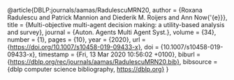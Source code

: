 @article{DBLP:journals/aamas/RadulescuMRN20,
  author    = {Roxana Radulescu and
               Patrick Mannion and
               Diederik M. Roijers and
               Ann Now{\'{e}}},
  title     = {Multi-objective multi-agent decision making: a utility-based analysis
               and survey},
  journal   = {Auton. Agents Multi Agent Syst.},
  volume    = {34},
  number    = {1},
  pages     = {10},
  year      = {2020},
  url       = {https://doi.org/10.1007/s10458-019-09433-x},
  doi       = {10.1007/s10458-019-09433-x},
  timestamp = {Fri, 13 Mar 2020 10:56:02 +0100},
  biburl    = {https://dblp.org/rec/journals/aamas/RadulescuMRN20.bib},
  bibsource = {dblp computer science bibliography, https://dblp.org}
}